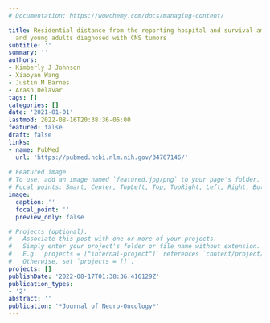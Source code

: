 ```yaml
---
# Documentation: https://wowchemy.com/docs/managing-content/

title: Residential distance from the reporting hospital and survival among adolescents,
  and young adults diagnosed with CNS tumors
subtitle: ''
summary: ''
authors:
- Kimberly J Johnson
- Xiaoyan Wang
- Justin M Barnes
- Arash Delavar
tags: []
categories: []
date: '2021-01-01'
lastmod: 2022-08-16T20:38:36-05:00
featured: false
draft: false
links:
- name: PubMed
  url: 'https://pubmed.ncbi.nlm.nih.gov/34767146/'
  
# Featured image
# To use, add an image named `featured.jpg/png` to your page's folder.
# Focal points: Smart, Center, TopLeft, Top, TopRight, Left, Right, BottomLeft, Bottom, BottomRight.
image:
  caption: ''
  focal_point: ''
  preview_only: false

# Projects (optional).
#   Associate this post with one or more of your projects.
#   Simply enter your project's folder or file name without extension.
#   E.g. `projects = ["internal-project"]` references `content/project/deep-learning/index.md`.
#   Otherwise, set `projects = []`.
projects: []
publishDate: '2022-08-17T01:38:36.416129Z'
publication_types:
- '2'
abstract: ''
publication: '*Journal of Neuro-Oncology*'
---
```

